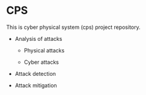 # CPS

This is cyber physical system (cps) project repository. 

* Analysis of attacks

  * Physical attacks

  * Cyber attacks 
* Attack detection
* Attack mitigation
  

  
